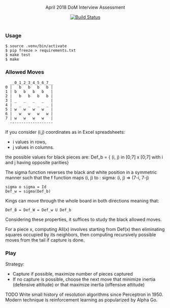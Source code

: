 <p align="center">
  April 2018 DoM Interview Assessment
</p>

<p align="center">
  <a href="http://travis-ci.org/mycaule/dom-assessment"><img src="https://api.travis-ci.org/mycaule/dom-assessment.svg?branch=master" alt="Build Status"></a>
  <br>
  <br>
</p>

### Usage

```
$ source .venv/bin/activate
$ pip freeze > requirements.txt
$ make test
$ make
```

### Allowed Moves

```
  __0_1_2_3_4_5_6_7__
0 |   b   b   b   b |
1 | b   b   b   b   |
2 |   b   b   b   b |
3 | _   _   _   _   |
4 |   _   _   _   _ |
5 | w   w   w   w   |
6 |   w   w   w   w |
7 | w   w   w   w   |
  -------------------
```
If you consider (i,j) coordinates as in Excel spreadsheets:
 - i values in rows,
 - j values in columns.

the possible values for black pieces are:
Def_b = { (i, j) in [0;7] x [0;7]
            with i and j having opposite parities}

The sigma function reverses the black and white position in a symmetric manner
such that the f function maps (i, j) to :
 sigma: (i, j) => (7-i, 7-j)

```
sigma o sigma = Id
Def_w = sigma(Def_b)
```

Kings can move through the whole board in both directions meaning that:
```
Def_B = Def_W = Def_w U Def_b
```

Considering these properties, it suffices to study the black allowed moves.

For a piece x, computing All(x) involves starting from Def(x) then eliminating squares occupied by its neighbors, then computing recursively possible moves from the tail if capture is done.

### Play

Strategy:
- Capture if possible, maximize number of pieces captured
- If no capture is possible, choose the next move that minimize inertia (defensive attitude) or that maximize inertia (offensive attitude)

TODO Write small history of resolution algorithms since Perceptron in 1950.
Modern technique is reinforcement learning as popularized by Alpha Go.
